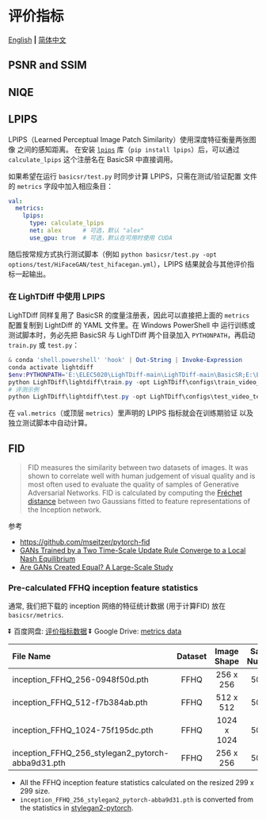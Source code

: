 # 评价指标

[English](Metrics.md) **|** [简体中文](Metrics_CN.md)

## PSNR and SSIM

## NIQE

## LPIPS

LPIPS（Learned Perceptual Image Patch Similarity）使用深度特征衡量两张图像
之间的感知距离。 在安装
[`lpips`](https://github.com/richzhang/PerceptualSimilarity) 库（``pip install
lpips``）后，可以通过 ``calculate_lpips`` 这个注册名在 BasicSR 中直接调用。

如果希望在运行 ``basicsr/test.py`` 时同步计算 LPIPS，只需在测试/验证配置
文件的 ``metrics`` 字段中加入相应条目：

```yml
val:
  metrics:
    lpips:
      type: calculate_lpips
      net: alex      # 可选，默认 "alex"
      use_gpu: true  # 可选，默认在可用时使用 CUDA
```

随后按常规方式执行测试脚本（例如
``python basicsr/test.py -opt options/test/HiFaceGAN/test_hifacegan.yml``），LPIPS
结果就会与其他评价指标一起输出。

### 在 LighTDiff 中使用 LPIPS

LighTDiff 同样复用了 BasicSR 的度量注册表，因此可以直接把上面的
``metrics`` 配置复制到 LightDiff 的 YAML 文件里。在 Windows PowerShell 中
运行训练或测试脚本时，务必先把 BasicSR 与 LighTDiff 两个目录加入
``PYTHONPATH``，再启动 ``train.py`` 或 ``test.py``：

```powershell
& conda 'shell.powershell' 'hook' | Out-String | Invoke-Expression
conda activate lightdiff
$env:PYTHONPATH='E:\ELEC5020\LighTDiff-main\LighTDiff-main\BasicSR;E:\ELEC5020\LighTDiff-main\LighTDiff-main\LighTDiff'
python LighTDiff\lightdiff\train.py -opt LighTDiff\configs\train_video_temporalse.yaml --force_yml name=longrun1_run
# 评测示例
python LighTDiff\lightdiff\test.py -opt LighTDiff\configs\test_video_temporalse.yaml
```

在 ``val.metrics``（或顶层 ``metrics``）里声明的 LPIPS 指标就会在训练期验证
以及独立测试脚本中自动计算。

## FID

> FID measures the similarity between two datasets of images. It was shown to correlate well with human judgement of visual quality and is most often used to evaluate the quality of samples of Generative Adversarial Networks.
> FID is calculated by computing the [Fréchet distance](https://en.wikipedia.org/wiki/Fr%C3%A9chet_distance) between two Gaussians fitted to feature representations of the Inception network.

参考

- https://github.com/mseitzer/pytorch-fid
- [GANs Trained by a Two Time-Scale Update Rule Converge to a Local Nash Equilibrium](https://arxiv.org/abs/1706.08500)
- [Are GANs Created Equal? A Large-Scale Study](https://arxiv.org/abs/1711.10337)

### Pre-calculated FFHQ inception feature statistics

通常, 我们把下载的 inception 网络的特征统计数据 (用于计算FID) 放在 `basicsr/metrics`.


:arrow_double_down: 百度网盘: [评价指标数据](https://pan.baidu.com/s/10mMKXSEgrC5y7m63W5vbMQ)
:arrow_double_down: Google Drive: [metrics data](https://drive.google.com/drive/folders/13cWIQyHX3iNmZRJ5v8v3kdyrT9RBTAi9?usp=sharing) <br>

| File Name         | Dataset | Image Shape    | Sample Numbers|
| :------------- | :----------:|:----------:|:----------:|
| inception_FFHQ_256-0948f50d.pth | FFHQ | 256 x 256 | 50,000 |
| inception_FFHQ_512-f7b384ab.pth | FFHQ | 512 x 512 | 50,000 |
| inception_FFHQ_1024-75f195dc.pth | FFHQ | 1024 x 1024 | 50,000 |
| inception_FFHQ_256_stylegan2_pytorch-abba9d31.pth | FFHQ | 256 x 256 | 50,000 |

- All the FFHQ inception feature statistics calculated on the resized 299 x 299 size.
- `inception_FFHQ_256_stylegan2_pytorch-abba9d31.pth` is converted from the statistics in [stylegan2-pytorch](https://github.com/rosinality/stylegan2-pytorch).
